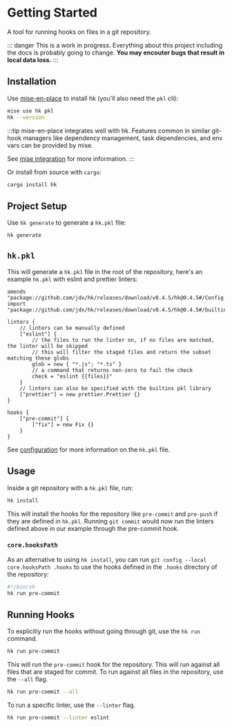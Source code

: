 # Getting Started

A tool for running hooks on files in a git repository.

::: danger
This is a work in progress. Everything about this project including the docs is probably going to change. **You may encouter bugs that result in local data loss.**
:::

## Installation

Use [mise-en-place](https://github.com/jdx/mise) to install hk (you'll also need the `pkl` cli):

```sh
mise use hk pkl
hk --version
```

:::tip
mise-en-place integrates well with hk. Features common in similar git-hook managers like dependency management, task dependencies, and env vars can be provided by mise.

See [mise integration](/mise_integration) for more information.
:::

Or install from source with `cargo`:

```sh
cargo install hk
```

## Project Setup

Use `hk generate` to generate a `hk.pkl` file:

```sh
hk generate
```

## `hk.pkl`

This will generate a `hk.pkl` file in the root of the repository, here's an example `hk.pkl` with eslint and prettier linters:

```pkl
amends "package://github.com/jdx/hk/releases/download/v0.4.5/hk@0.4.5#/Config.pkl"
import "package://github.com/jdx/hk/releases/download/v0.4.5/hk@0.4.5#/builtins/prettier.pkl"

linters {
    // linters can be manually defined
    ["eslint"] {
        // the files to run the linter on, if no files are matched, the linter will be skipped
        // this will filter the staged files and return the subset matching these globs
        glob = new { "*.js"; "*.ts" }
        // a command that returns non-zero to fail the check
        check = "eslint {{files}}"
    }
    // linters can also be specified with the builtins pkl library
    ["prettier"] = new prettier.Prettier {}
}

hooks {
    ["pre-commit"] {
        ["fix"] = new Fix {}
    }
}
```

See [configuration](/configuration) for more information on the `hk.pkl` file.

## Usage

Inside a git repository with a `hk.pkl` file, run:

```sh
hk install
```

This will install the hooks for the repository like `pre-commit` and `pre-push` if they are defined in `hk.pkl`. Running `git commit` would now run the linters defined above in our example through the pre-commit hook.

### `core.hooksPath`

As an alternative to using `hk install`, you can run `git config --local core.hooksPath .hooks` to use the hooks defined in the `.hooks` directory of the repository:

```sh
#!/bin/sh
hk run pre-commit
```

## Running Hooks

To explicitly run the hooks without going through git, use the `hk run` command.

```sh
hk run pre-commit
```

This will run the `pre-commit` hook for the repository. This will run against all files that are staged for commit. To run against all files in the repository, use the `--all` flag.

```sh
hk run pre-commit --all
```

To run a specific linter, use the `--linter` flag.

```sh
hk run pre-commit --linter eslint
```
